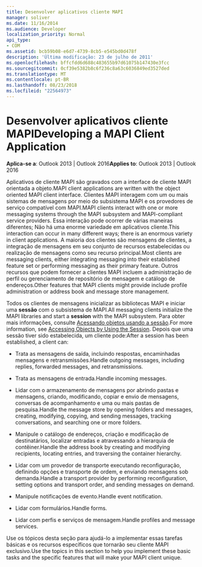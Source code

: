 ```yaml
---
title: Desenvolver aplicativos cliente MAPI
manager: soliver
ms.date: 11/16/2014
ms.audience: Developer
localization_priority: Normal
api_type:
- COM
ms.assetid: bcb59b08-e6d7-4739-8cb5-e545bd0d478f
description: 'Última modificação: 23 de julho de 2011'
ms.openlocfilehash: bffcfdd6d688c483655b97d61075b147430e3fcc
ms.sourcegitcommit: 0cf39e5382b8c6f236c8a63c6036849ed3527ded
ms.translationtype: MT
ms.contentlocale: pt-BR
ms.lasthandoff: 08/23/2018
ms.locfileid: "22564973"
---
```

# <a name="developing-a-mapi-client-application"></a><span data-ttu-id="71868-103">Desenvolver aplicativos cliente MAPI</span><span class="sxs-lookup"><span data-stu-id="71868-103">Developing a MAPI Client Application</span></span>

  
  
<span data-ttu-id="71868-104">**Aplica-se a**: Outlook 2013 | Outlook 2016</span><span class="sxs-lookup"><span data-stu-id="71868-104">**Applies to**: Outlook 2013 | Outlook 2016</span></span> 
  
<span data-ttu-id="71868-105">Aplicativos de cliente MAPI são gravados com a interface de cliente MAPI orientada a objeto.</span><span class="sxs-lookup"><span data-stu-id="71868-105">MAPI client applications are written with the object oriented MAPI client interface.</span></span> <span data-ttu-id="71868-106">Clientes MAPI interagem com um ou mais sistemas de mensagens por meio do subsistema MAPI e os provedores de serviço compatível com MAPI.</span><span class="sxs-lookup"><span data-stu-id="71868-106">MAPI clients interact with one or more messaging systems through the MAPI subsystem and MAPI-compliant service providers.</span></span> <span data-ttu-id="71868-107">Essa interação pode ocorrer de várias maneiras diferentes; Não há uma enorme variedade em aplicativos cliente.</span><span class="sxs-lookup"><span data-stu-id="71868-107">This interaction can occur in many different ways; there is an enormous variety in client applications.</span></span> <span data-ttu-id="71868-108">A maioria dos clientes são mensagens de clientes, a integração de mensagens em seu conjunto de recursos estabelecidas ou realização de mensagens como seu recurso principal.</span><span class="sxs-lookup"><span data-stu-id="71868-108">Most clients are messaging clients, either integrating messaging into their established feature set or performing messaging as their primary feature.</span></span> <span data-ttu-id="71868-109">Outros recursos que podem fornecer a clientes MAPI incluem a administração de perfil ou gerenciamento de repositório de mensagem e catálogo de endereços.</span><span class="sxs-lookup"><span data-stu-id="71868-109">Other features that MAPI clients might provide include profile administration or address book and message store management.</span></span>
  
<span data-ttu-id="71868-110">Todos os clientes de mensagens inicializar as bibliotecas MAPI e iniciar uma **sessão** com o subsistema de MAPI.</span><span class="sxs-lookup"><span data-stu-id="71868-110">All messaging clients initialize the MAPI libraries and start a **session** with the MAPI subsystem.</span></span> <span data-ttu-id="71868-111">Para obter mais informações, consulte [Acessando objetos usando a sessão](accessing-objects-by-using-the-session.md).</span><span class="sxs-lookup"><span data-stu-id="71868-111">For more information, see [Accessing Objects by Using the Session](accessing-objects-by-using-the-session.md).</span></span> <span data-ttu-id="71868-112">Depois que uma sessão tiver sido estabelecida, um cliente pode:</span><span class="sxs-lookup"><span data-stu-id="71868-112">After a session has been established, a client can:</span></span>
  
- <span data-ttu-id="71868-113">Trata as mensagens de saída, incluindo respostas, encaminhadas mensagens e retransmissões.</span><span class="sxs-lookup"><span data-stu-id="71868-113">Handle outgoing messages, including replies, forwarded messages, and retransmissions.</span></span>
    
- <span data-ttu-id="71868-114">Trata as mensagens de entrada.</span><span class="sxs-lookup"><span data-stu-id="71868-114">Handle incoming messages.</span></span>
    
- <span data-ttu-id="71868-115">Lidar com o armazenamento de mensagens por abrindo pastas e mensagens, criando, modificando, copiar e envio de mensagens, conversas de acompanhamento e uma ou mais pastas de pesquisa.</span><span class="sxs-lookup"><span data-stu-id="71868-115">Handle the message store by opening folders and messages, creating, modifying, copying, and sending messages, tracking conversations, and searching one or more folders.</span></span>
    
- <span data-ttu-id="71868-116">Manipule o catálogo de endereços, criação e modificação de destinatários, localizar entradas e atravessando a hierarquia de contêiner.</span><span class="sxs-lookup"><span data-stu-id="71868-116">Handle the address book by creating and modifying recipients, locating entries, and traversing the container hierarchy.</span></span>
    
- <span data-ttu-id="71868-117">Lidar com um provedor de transporte executando reconfiguração, definindo opções e transporte de ordem, e enviando mensagens sob demanda.</span><span class="sxs-lookup"><span data-stu-id="71868-117">Handle a transport provider by performing reconfiguration, setting options and transport order, and sending messages on demand.</span></span>
    
- <span data-ttu-id="71868-118">Manipule notificações de evento.</span><span class="sxs-lookup"><span data-stu-id="71868-118">Handle event notification.</span></span>
    
- <span data-ttu-id="71868-119">Lidar com formulários.</span><span class="sxs-lookup"><span data-stu-id="71868-119">Handle forms.</span></span>
    
- <span data-ttu-id="71868-120">Lidar com perfis e serviços de mensagem.</span><span class="sxs-lookup"><span data-stu-id="71868-120">Handle profiles and message services.</span></span>
    
<span data-ttu-id="71868-121">Use os tópicos desta seção para ajudá-lo a implementar essas tarefas básicas e os recursos específicos que tornarão seu cliente MAPI exclusivo.</span><span class="sxs-lookup"><span data-stu-id="71868-121">Use the topics in this section to help you implement these basic tasks and the specific features that will make your MAPI client unique.</span></span>
  

